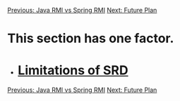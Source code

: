 <a href='http://code.google.com/p/simpleremotedesktop/wiki/Java_RMI_vs_Spring_RMI'>Previous: Java RMI vs Spring RMI</a> <a href='http://code.google.com/p/simpleremotedesktop/wiki/Future'>Next: Future Plan</a>

<h1>This section has one factor.</h1>

  * <h1><a href='http://code.google.com/p/simpleremotedesktop/wiki/Limitations'>Limitations of SRD</a></h1>

<a href='http://code.google.com/p/simpleremotedesktop/wiki/Java_RMI_vs_Spring_RMI'>Previous: Java RMI vs Spring RMI</a> <a href='http://code.google.com/p/simpleremotedesktop/wiki/Future'>Next: Future Plan</a>